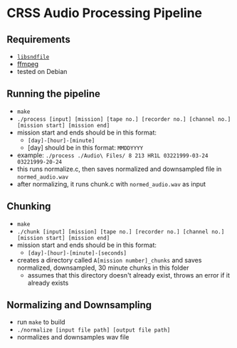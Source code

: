 # CRSS Audio Processing Pipeline

## Requirements
- [`libsndfile`](https://github.com/libsndfile/libsndfile)
- [ffmpeg](https://www.ffmpeg.org/download.html)
- tested on Debian

## Running the pipeline
- `make`
- `./process [input] [mission] [tape no.] [recorder no.] [channel no.] [mission start] [mission end]`
- mission start and ends should be in this format:
  - `[day]-[hour]-[minute]`
  - [day] should be in this format: `MMDDYYYY`
- example: `./process ./Audio\ Files/ 8 213 HR1L 03221999-03-24 03221999-20-24`
- this runs normalize.c, then saves normalized and downsampled file in `normed_audio.wav`
- after normalizing, it runs chunk.c with `normed_audio.wav` as input

## Chunking
- `make`
- `./chunk [input] [mission] [tape no.] [recorder no.] [channel no.] [mission start] [mission end]`
- mission start and ends should be in this format:
  - `[day]-[hour]-[minute]-[seconds]`
- creates a directory called `A[mission number]_chunks` and saves normalized, downsampled, 30 minute chunks in this folder
  - assumes that this directory doesn't already exist, throws an error if it already exists

## Normalizing and Downsampling
- run `make` to build
- `./normalize [input file path] [output file path]`
- normalizes and downsamples wav file

## 
